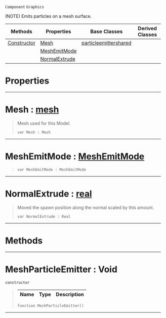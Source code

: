  `Component` `Graphics`



(NOTE) Emits particles on a mesh surface.

|Methods|Properties|Base Classes|Derived Classes|
|---|---|---|---|
|[ Constructor](https://plasmaengine.github.io/PlasmaDocs/Plasma1/C++/code_reference/class_reference/meshparticleemitter.md#meshparticleemitter-void)|[ Mesh](https://plasmaengine.github.io/PlasmaDocs/Plasma1/C++/code_reference/class_reference/meshparticleemitter.md#mesh-plasma-engine-documen)|[particleemittershared](https://plasmaengine.github.io/PlasmaDocs/Plasma1/C++/code_reference/class_reference/particleemittershared.md)| |
| |[ MeshEmitMode](https://plasmaengine.github.io/PlasmaDocs/Plasma1/C++/code_reference/class_reference/meshparticleemitter.md#meshemitmode-plasma-engine)| | |
| |[ NormalExtrude](https://plasmaengine.github.io/PlasmaDocs/Plasma1/C++/code_reference/class_reference/meshparticleemitter.md#normalextrude-plasma-engin)| | |


 #  Properties


---  
 #  Mesh : [mesh](https://plasmaengine.github.io/PlasmaDocs/Plasma1/C++/code_reference/class_reference/mesh.md)

> Mesh used for this Model.
> ``` lang=cpp, name=Lightning
> var Mesh : Mesh


---  
 #  MeshEmitMode : [MeshEmitMode](https://plasmaengine.github.io/PlasmaDocs/Plasma1/C++/code_reference/enum_reference.md#meshemitmode)

> 
> ``` lang=cpp, name=Lightning
> var MeshEmitMode : MeshEmitMode


---  
 #  NormalExtrude : [real](https://plasmaengine.github.io/PlasmaDocs/Plasma1/C++/code_reference/lightning_base_types/real.md)

> Moved the spawn position along the normal scaled by this amount.
> ``` lang=cpp, name=Lightning
> var NormalExtrude : Real


---  
 #  Methods


---  
 #  MeshParticleEmitter : Void

 `constructor`

> 
> |Name|Type|Description|
> |---|---|---|
> ``` lang=cpp, name=Lightning
> function MeshParticleEmitter()
> ``` 


---  
 

 
